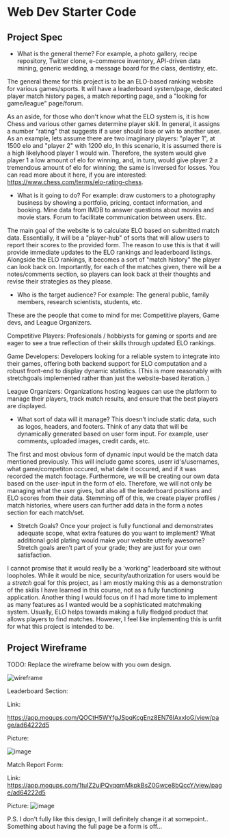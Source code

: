 # Web Dev Starter Code

## Project Spec

- What is the general theme? For example, a photo gallery, recipe repository, Twitter clone, e-commerce inventory, API-driven data mining, generic wedding, a message board for the class, dentistry, etc.

The general theme for this project is to be an ELO-based ranking website for various games/sports. It will have a leaderboard system/page, dedicated player match history pages, a match reporting page, and a "looking for game/league" page/forum. 

As an aside, for those who don't know what the ELO system is, it is how Chess and various other games determine player skill. In general, it assigns a number "rating" that suggests if a user should lose or win to another user. As an example, lets assume there are two imaginary players: "player 1",  at  1500 elo and "player 2" with 1200 elo,  In this scenario, it is assumed there is a high likelyhood player 1 would win. Therefore, the system would give player 1 a low amount of elo for winning, and, in turn, would give player 2 a tremendous amount of elo for winning; the same is inversed for losses.  You can read more about it here, if you are interested: https://www.chess.com/terms/elo-rating-chess.

- What is it going to do? For example: draw customers to a photography business by showing a portfolio, pricing, contact information, and booking. Mine data from IMDB to answer questions about movies and movie stars. Forum to facilitate communication between users. Etc.

The main goal of the website is to calculate ELO based on submitted match data. Essentially, it will be a "player-hub" of sorts that will allow users to report their scores to the provided form. The reason to use this is that it will provide immediate updates to the ELO rankings and leaderboard listings. Alongside the   ELO rankings, it becomes a sort of "match history" the player can look back on. Importantly, for each of the matches given, there will be a notes/comments section, so players can look back at their thoughts and revise their strategies as they please.

- Who is the target audience? For example: The general public, family members, research scientists, students, etc.

These are the people that come to mind for me: Competitive players, Game devs, and League Organizers.

Competitive Players: Profesionals / hobbiysts for gaming or sports and are eager to see a true reflection of their skills through updated ELO rankings.

Game Developers: Developers looking for a reliable system to integrate into their games, offering both backend support for ELO computation and a robust front-end to display dynamic statistics. (This is more reasonably with stretchgoals implemented rather than just the website-based iteration..)

League Organizers: Organizations hosting leagues can use the platform to manage  their players, track match results, and ensure that the best players are displayed.

 
- What sort of data will it manage? This doesn’t include static data, such as logos, headers, and footers. Think of any data that will be dynamically generated based on user form input. For example, user comments, uploaded images, credit cards, etc.

The first and most obvious form of dynamic input would be the match data mentioned previously. This will include game scores, userr id's/usernames, what game/competiton occured, what date it occured, and if it was recorded the match footage. Furthermore, we will be creating our own data based on the user-input in the form of elo. Therefore, we will not only be managing what the user gives, but also all the leaderboard positions and ELO scores from their data.  Stemming off of this, we create player profiles / match histories, where users can further add data in the form a notes section for each match/set.  


- Stretch Goals? Once your project is fully functional and demonstrates adequate scope, what extra features do you want to implement? What additional gold plating would make your website utterly awesome? Stretch goals aren’t part of your grade; they are just for your own satisfaction.

I cannot promise that it would really be a 'working" leaderboard site without loopholes. While it would be nice, security/authorization for users would be a *stretch* goal for this project, as I am mostly making this as a demonstration of the skills I have learned in this course, not as a fully functioning application. Another thing I would focus on if I had more time to implement as many features as I wanted would be a sophisticated matchmaking system. Usually, ELO helps towards making a fully fledged product that allows players to find matches. However, I feel like implementing this is unfit for what this project is intended to be.  

## Project Wireframe

TODO: Replace the wireframe below with you own design.

![wireframe](wireframe-example.png)


Leaderboard Section:

Link:

https://app.moqups.com/QOCtH5WYfgJSpqKcgEnz8EN76IAxxloG/view/page/ad64222d5

Picture:

![image](https://github.com/user-attachments/assets/4b1030bd-6e58-4b06-9586-b2d1b7a0e7e0)



Match Report Form:

Link:
https://app.moqups.com/1tuIZ2ujPQvqqmMkpkBsZ0Gwce8bQccY/view/page/ad64222d5

Picture:
![image](https://github.com/user-attachments/assets/dc0558af-e4c6-4574-974a-97f1a6403ee2)


P.S. I don't fully like this design, I will definitely change it at somepoint.. Something about having the full page be a form is off...
